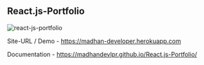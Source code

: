 
## React.js-Portfolio


![react-js-portfolio](https://user-images.githubusercontent.com/81558579/143556453-20837884-bb18-4512-9977-d5b92dc75f1f.gif)


Site-URL / Demo -  https://madhan-developer.herokuapp.com

Documentation - https://madhandevlpr.github.io/React.js-Portfolio/


